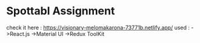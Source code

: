 # Spottabl Assignment
check it here : https://visionary-melomakarona-73771b.netlify.app/
used :
->React.js
->Material UI
->Redux ToolKit


